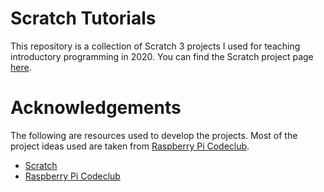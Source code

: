 # Scratch Tutorials

This repository is a collection of Scratch 3 projects I used for teaching introductory programming in 2020. You can find the Scratch project page [here](https://scratch.mit.edu/studios/25901623/).

# Acknowledgements

The following are resources used to develop the projects. Most of the project ideas used are taken from [Raspberry Pi Codeclub](https://projects.raspberrypi.org/en/codeclub).

* [Scratch](https://scratch.mit.edu/)
* [Raspberry Pi Codeclub](https://projects.raspberrypi.org/en/codeclub)
